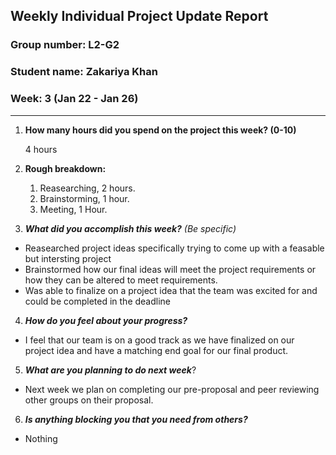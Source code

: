 ## Weekly Individual Project Update Report
### Group number: L2-G2
### Student name: Zakariya Khan
### Week: 3 (Jan 22 - Jan 26)
___
1. **How many hours did you spend on the project this week? (0-10)**

   4 hours

2. **Rough breakdown:**
   1. Reasearching, 2 hours.
   2. Brainstorming, 1 hour.
   3. Meeting, 1 Hour.
3. ***What did you accomplish this week?*** _(Be specific)_
  - Reasearched project ideas specifically trying to come up with a feasable but intersting project
  - Brainstormed how our final ideas will meet the project requirements or how they can be altered to meet requirements.
  - Was able to finalize on a project idea that the team was excited for and could be completed in the deadline
4. ***How do you feel about your progress?*** 
  - I feel that our team is on a good track as we have finalized on our project idea and have a matching end goal for our final product.
5. ***What are you planning to do next week***?
  - Next week we plan on completing our pre-proposal and peer reviewing other groups on their proposal.
6. ***Is anything blocking you that you need from others?*** 
  - Nothing